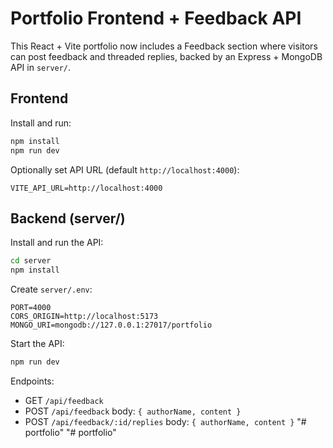 # Portfolio Frontend + Feedback API

This React + Vite portfolio now includes a Feedback section where visitors can post feedback and threaded replies, backed by an Express + MongoDB API in `server/`.

## Frontend

Install and run:

```bash
npm install
npm run dev
```

Optionally set API URL (default `http://localhost:4000`):

```env
VITE_API_URL=http://localhost:4000
```

## Backend (server/)

Install and run the API:

```bash
cd server
npm install
```

Create `server/.env`:

```env
PORT=4000
CORS_ORIGIN=http://localhost:5173
MONGO_URI=mongodb://127.0.0.1:27017/portfolio
```

Start the API:

```bash
npm run dev
```

Endpoints:

- GET `/api/feedback`
- POST `/api/feedback` body: `{ authorName, content }`
- POST `/api/feedback/:id/replies` body: `{ authorName, content }`
"# portfolio" 
"# portfolio" 
